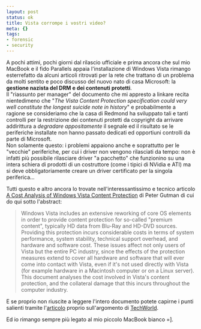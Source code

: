 ```yaml
--- 
layout: post
status: ok
title: Vista corrompe i vostri video?
meta: {}
tags: 
- forensic
- security
---
```

A pochi attimi, pochi giorni dal rilascio ufficiale e prima ancora che sul mio MacBook e il fido Parallels appaia l'installazione di Windows Vista rimango esterrefatto da alcuni articoli ritrovati per la rete che trattano di un problema da molti sentito e poco discusso del nuovo nato di casa Microsoft: la **gestione nazista del DRM e dei contenuti protetti**.  
Il "riassunto per manager" del documento che mi appresto a linkare recita nientedimeno che "*The Vista Content Protection specification could very well constitute the longest suicide note in history*" e probabilmente a ragione se consideriamo che la casa di Redmond ha sviluppato tali e tanti controlli per la restrizione dei contenuti protetti da copyright da arrivare addirittura a *degradare appositamente* il segnale ed il risultato se  le periferiche installate non hanno passato dedicati ed opportiuni controlli da parte di Microsoft.  
Non solamente questo: i problemi appaiono anche e soprattutto per le "vecchie" periferiche, per cui i driver non vengono rilasciati da tempo: non è infatti più possibile rilasciare driver "a pacchetto" che funzionino su una intera schiera di prodotti di un costruttore (come i tipici di NVidia e ATI) ma si deve obbligatoriamente creare un driver certificato per la singola periferica...  
  
Tutti questo e altro ancora lo trovate nell'interessantissimo e tecnico articolo [ A Cost Analysis of Windows Vista Content Protection](http://www.cs.auckland.ac.nz/~pgut001/pubs/vista_cost.txt) di Peter Gutman di cui do qui sotto l'abstract:
> Windows Vista includes an extensive reworking of core OS elements in order to
provide content protection for so-called "premium content", typically HD data
from Blu-Ray and HD-DVD sources.  Providing this protection incurs
considerable costs in terms of system performance, system stability, technical
support overhead, and hardware and software cost.  These issues affect not
only users of Vista but the entire PC industry, since the effects of the
protection measures extend to cover all hardware and software that will ever
come into contact with Vista, even if it's not used directly with Vista (for
example hardware in a Macintosh computer or on a Linux server).  This document
analyses the cost involved in Vista's content protection, and the collateral
damage that this incurs throughout the computer industry.  
  
E se proprio non riuscite a leggere l'intero documento potete capirne i punti salienti tramite l'[articolo](http://www.techworld.com/opsys/news/index.cfm?newsid=7675) proprio sull'argomento di [TechWorld](http://www.techworld.com/opsys/news/index.cfm?newsid=7675).  
  
Ed io rimango sempre più legato al mio piccolo MacBook bianco =]. 
